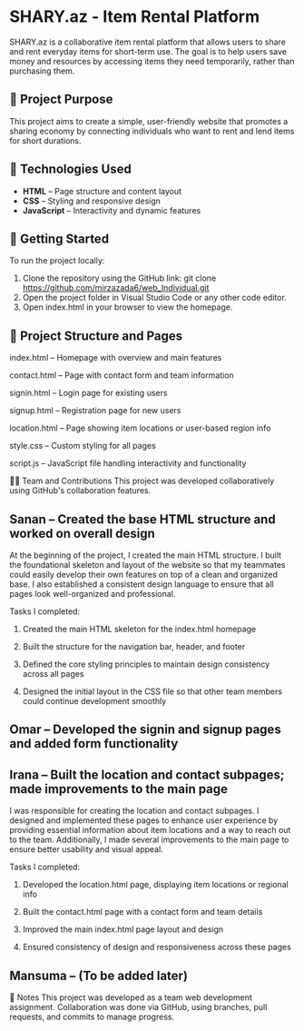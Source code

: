 # SHARY.az - Item Rental Platform

SHARY.az is a collaborative item rental platform that allows users to share and rent everyday items for short-term use. The goal is to help users save money and resources by accessing items they need temporarily, rather than purchasing them.

## 🌟 Project Purpose

This project aims to create a simple, user-friendly website that promotes a sharing economy by connecting individuals who want to rent and lend items for short durations.

## 🔧 Technologies Used

- **HTML** – Page structure and content layout
- **CSS** – Styling and responsive design
- **JavaScript** – Interactivity and dynamic features

## 🚀 Getting Started

To run the project locally:

1. Clone the repository using the GitHub link:
   git clone https://github.com/mirzazada6/web_Individual.git
2. Open the project folder in Visual Studio Code or any other code editor.
3. Open index.html in your browser to view the homepage.

## 📁 Project Structure and Pages

index.html – Homepage with overview and main features

contact.html – Page with contact form and team information

signin.html – Login page for existing users

signup.html – Registration page for new users

location.html – Page showing item locations or user-based region info

style.css – Custom styling for all pages

script.js – JavaScript file handling interactivity and functionality

👨‍💻 Team and Contributions
This project was developed collaboratively using GitHub's collaboration features.

## Sanan – Created the base HTML structure and worked on overall design

At the beginning of the project, I created the main HTML structure. I built the foundational skeleton and layout of the website so that my teammates could easily develop their own features on top of a clean and organized base. I also established a consistent design language to ensure that all pages look well-organized and professional.

Tasks I completed:

1. Created the main HTML skeleton for the index.html homepage

2. Built the structure for the navigation bar, header, and footer

3. Defined the core styling principles to maintain design consistency across all pages

4. Designed the initial layout in the CSS file so that other team members could continue development smoothly

## Omar – Developed the signin and signup pages and added form functionality

## Irana  – Built the location and contact subpages; made improvements to the main page

I was responsible for creating the location and contact subpages. I designed and implemented these pages to enhance user experience by providing essential information about item locations and a way to reach out to the team. Additionally, I made several improvements to the main page to ensure better usability and visual appeal.

Tasks I completed:

1. Developed the location.html page, displaying item locations or regional info

2. Built the contact.html page with a contact form and team details

3. Improved the main index.html page layout and design

4. Ensured consistency of design and responsiveness across these pages

## Mansuma – (To be added later)

📌 Notes
This project was developed as a team web development assignment.
Collaboration was done via GitHub, using branches, pull requests, and commits to manage progress.

